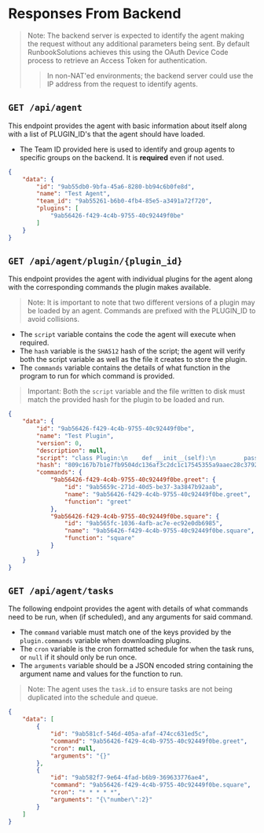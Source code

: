 # Responses From Backend

> Note: The backend server is expected to identify the agent making the request without any additional parameters being sent. By default RunbookSolutions achieves this using the OAuth Device Code process to retrieve an Access Token for authentication.
>> In non-NAT'ed environments; the backend server could use the IP address from the request to identify agents.

## `GET /api/agent`

This endpoint provides the agent with basic information about itself along with a list of PLUGIN_ID's that the agent should have loaded.

- The Team ID provided here is used to identify and group agents to specific groups on the backend. It is **required** even if not used.


```json
{
	"data": {
		"id": "9ab55db0-9bfa-45a6-8280-bb94c6b0fe8d",
		"name": "Test Agent",
		"team_id": "9ab55261-b6b0-4fb4-85e5-a3491a72f720",
		"plugins": [
			"9ab56426-f429-4c4b-9755-40c92449f0be"
		]
	}
}
```

## `GET /api/agent/plugin/{plugin_id}`
This endpoint provides the agent with individual plugins for the agent along with the corresponding commands the plugin makes available.

> Note: It is important to note that two different versions of a plugin may be loaded by an agent. Commands are prefixed with the PLUGIN_ID to avoid collisions.

- The `script` variable contains the code the agent will execute when required.
- The `hash` variable is the `SHA512` hash of the script; the agent will verify both the script variable as well as the file it creates to store the plugin.
- The `commands` variable contains the details of what function in the program to run for which command is provided.

> Important: Both the `script` variable and the file written to disk must match the provided hash for the plugin to be loaded and run.

```json
{
	"data": {
		"id": "9ab56426-f429-4c4b-9755-40c92449f0be",
		"name": "Test Plugin",
		"version": 0,
		"description": null,
		"script": "class Plugin:\n    def __init__(self):\n        pass\n    def greet(self):\n        print(\"Hello from the Test Plugin!\")\n    def square(self, number):\n        result = number ** 2\n        print(f\"The square of {number} is {result}\")",
		"hash": "809c167b7b1e7fb9504dc136af3c2dc1c17545355a9aaec28c3792e54bc540943db236b6af547a732161b5d717c9b14a7c508ab49b3f06e128997de06b3abfd3",
		"commands": {
			"9ab56426-f429-4c4b-9755-40c92449f0be.greet": {
				"id": "9ab5659c-271d-40d5-be37-3a3847b92aab",
				"name": "9ab56426-f429-4c4b-9755-40c92449f0be.greet",
				"function": "greet"
			},
			"9ab56426-f429-4c4b-9755-40c92449f0be.square": {
				"id": "9ab565fc-1036-4afb-ac7e-ec92e0db6985",
				"name": "9ab56426-f429-4c4b-9755-40c92449f0be.square",
				"function": "square"
			}
		}
	}
}
```

## `GET /api/agent/tasks`
The following endpoint provides the agent with details of what commands need to be run, when (if scheduled), and any arguments for said command.

- The `command` variable must match one of the keys provided by the `plugin.commands` variable when downloading plugins.
- The `cron` variable is the cron formatted schedule for when the task runs, or `null` if it should only be run once.
- The `arguments` variable should be a JSON encoded string containing the argument name and values for the function to run.

> Note: The agent uses the `task.id` to ensure tasks are not being duplicated into the schedule and queue.

```json
{
	"data": [
		{
			"id": "9ab581cf-546d-405a-afaf-474cc631ed5c",
			"command": "9ab56426-f429-4c4b-9755-40c92449f0be.greet",
			"cron": null,
			"arguments": "{}"
		},
		{
			"id": "9ab582f7-9e64-4fad-b6b9-369633776ae4",
			"command": "9ab56426-f429-4c4b-9755-40c92449f0be.square",
			"cron": "* * * * *",
			"arguments": "{\"number\":2}"
		}
	]
}
```